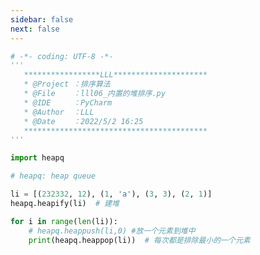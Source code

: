```yaml
---
sidebar: false
next: false
---
```

<BlogInfo/>






```python
# -*- coding: UTF-8 -*-
'''
   *****************LLL*********************
   * @Project ：排序算法                       
   * @File    ：lll06_内置的堆排序.py                  
   * @IDE     ：PyCharm             
   * @Author  ：LLL                         
   * @Date    ：2022/5/2 16:25             
   *****************************************
'''

import heapq

# heapq: heap queue

li = [(232332, 12), (1, 'a'), (3, 3), (2, 1)]
heapq.heapify(li)  # 建堆

for i in range(len(li)):
    # heapq.heappush(li,0) #放一个元素到堆中
    print(heapq.heappop(li))  # 每次都是排除最小的一个元素

```






<ActionBox />
        
<style>#top-box {margin-top:0.5rem!important;}</style>